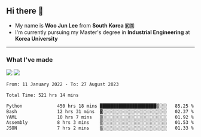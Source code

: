 ## Hi there 👋

- My name is **Woo Jun Lee** from **South Korea 🇰🇷**
- I'm currently pursuing my Master's degree in **Industrial Engineering** at **Korea University**

---

### What I've made

<a href="https://share.streamlit.io/tomtom1103/kuiai_hackathon_2022/main/JL_app.py"><img src="https://img.shields.io/badge/Journey Lee-161B22?style=for-the-badge&logo=streamlit&logoColor=FF4B4B"/></a> <a href="https://jeon-100.github.io/Dangzang/"><img src="https://img.shields.io/badge/당신을 위한 장학금, 당장!-161B22?style=for-the-badge&logo=react&logoColor=#61DAFB"/></a>

<!--START_SECTION:waka-->

```txt
From: 11 January 2022 - To: 27 August 2023

Total Time: 521 hrs 14 mins

Python             450 hrs 18 mins █████████████████████▒░░░   85.25 %
Bash               12 hrs 31 mins  ▓░░░░░░░░░░░░░░░░░░░░░░░░   02.37 %
YAML               10 hrs 7 mins   ▒░░░░░░░░░░░░░░░░░░░░░░░░   01.92 %
Assembly           8 hrs 3 mins    ▒░░░░░░░░░░░░░░░░░░░░░░░░   01.53 %
JSON               7 hrs 2 mins    ▒░░░░░░░░░░░░░░░░░░░░░░░░   01.33 %
```

<!--END_SECTION:waka-->
